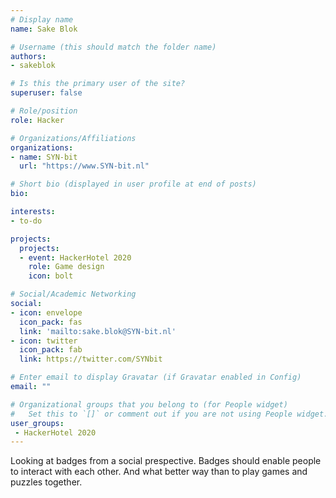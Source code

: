 ```yaml
---
# Display name
name: Sake Blok

# Username (this should match the folder name)
authors:
- sakeblok

# Is this the primary user of the site?
superuser: false

# Role/position
role: Hacker

# Organizations/Affiliations
organizations:
- name: SYN-bit
  url: "https://www.SYN-bit.nl"

# Short bio (displayed in user profile at end of posts)
bio: 

interests:
- to-do

projects:
  projects:
  - event: HackerHotel 2020
    role: Game design
    icon: bolt

# Social/Academic Networking
social:
- icon: envelope
  icon_pack: fas
  link: 'mailto:sake.blok@SYN-bit.nl'
- icon: twitter
  icon_pack: fab
  link: https://twitter.com/SYNbit

# Enter email to display Gravatar (if Gravatar enabled in Config)
email: ""

# Organizational groups that you belong to (for People widget)
#   Set this to `[]` or comment out if you are not using People widget.
user_groups:
 - HackerHotel 2020
---
```


Looking at badges from a social prespective. Badges should enable people
to interact with each other. And what better way than to play games 
and puzzles together.
